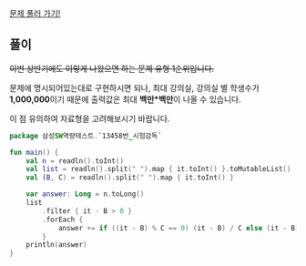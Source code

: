 [문제 풀러 가기!](https://www.acmicpc.net/problem/13458)

## 풀이
~~이번 상반기에도 이렇게 나왔으면 하는 문제 유형 1순위입니다.~~

문제에 명시되어있는대로 구현하시면 되나, 최대 강의실, 강의실 별 학생수가 **1,000,000**이기 때문에 출력값은 최대 **백만*백만**이 나올 수 있습니다.

이 점 유의하여 자료형을 고려해보시기 바랍니다.

```kotlin
package 삼성SW역량테스트.`13458번_시험감독`

fun main() {
    val n = readln().toInt()
    val list = readln().split(" ").map { it.toInt() }.toMutableList()
    val (B, C) = readln().split(" ").map { it.toInt() }

    var answer: Long = n.toLong()
    list
        .filter { it - B > 0 }
        .forEach {
            answer += if ((it - B) % C == 0) (it - B) / C else (it - B) / C + 1
        }
    println(answer)
}

```
